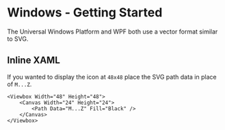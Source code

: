 # Windows - Getting Started

The Universal Windows Platform and WPF both use a vector format similar to SVG.

## Inline XAML

If you wanted to display the icon at `48x48` place the SVG path data in place of `M...Z`.

```xaml
<Viewbox Width="48" Height="48">
    <Canvas Width="24" Height="24">
        <Path Data="M...Z" Fill="Black" />
    </Canvas>
</Viewbox>
```